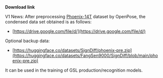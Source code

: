 **Download link**

V1 News: After preprocessing [Phoenix-14T](https://www-i6.informatik.rwth-aachen.de/~koller/RWTH-PHOENIX-2014-T/) dataset by OpenPose, the condensed data set obtained is as follows:

- [https://drive.google.com/file/d/](https://drive.google.com/file/d/)

Optional backup data: 

- [https://huggingface.co/datasets/SignDiff/phoenix-pre.zip](https://huggingface.co/datasets/FangSen9000/SignDiff/blob/main/phoenix-pre.zip)

It can be used in the training of GSL production/recognition models.